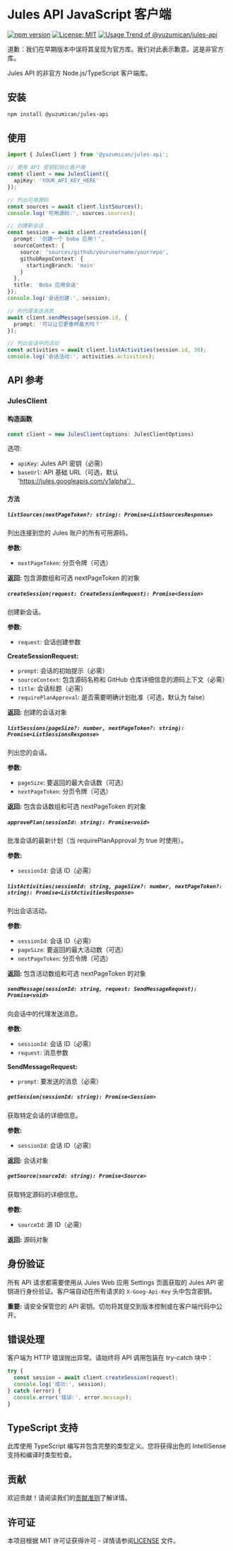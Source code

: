 # Jules API JavaScript 客户端

[![npm version](https://badge.fury.io/js/@yuzumican%2Fjules-api.svg)](https://www.npmjs.com/package/@yuzumican/jules-api?activeTab=readme)
[![License: MIT](https://img.shields.io/badge/License-MIT-yellow.svg)](https://opensource.org/licenses/MIT)
[![Usage Trend of @yuzumican/jules-api](https://img.shields.io/npm/dy/@yuzumican/jules-api)](https://npm-compare.com/@yuzumican/jules-api)

道歉：我们在早期版本中误将其呈现为官方库。我们对此表示歉意。这是非官方库。

Jules API 的非官方 Node.js/TypeScript 客户端库。

## 安装

```bash
npm install @yuzumican/jules-api
```

## 使用

```typescript
import { JulesClient } from '@yuzumican/jules-api';

// 使用 API 密钥初始化客户端
const client = new JulesClient({
  apiKey: 'YOUR_API_KEY_HERE'
});

// 列出可用源码
const sources = await client.listSources();
console.log('可用源码:', sources.sources);

// 创建新会话
const session = await client.createSession({
  prompt: '创建一个 boba 应用！',
  sourceContext: {
    source: 'sources/github/yourusername/yourrepo',
    githubRepoContext: {
      startingBranch: 'main'
    }
  },
  title: 'Boba 应用会话'
});
console.log('会话创建:', session);

// 向代理发送消息
await client.sendMessage(session.id, {
  prompt: '可以让它更像柯基犬吗？'
});

// 列出会话中的活动
const activities = await client.listActivities(session.id, 30);
console.log('会话活动:', activities.activities);
```

## API 参考

### JulesClient

#### 构造函数

```typescript
const client = new JulesClient(options: JulesClientOptions)
```

选项:
- `apiKey`: Jules API 密钥（必需）
- `baseUrl`: API 基础 URL（可选，默认 'https://jules.googleapis.com/v1alpha'）

#### 方法

##### `listSources(nextPageToken?: string): Promise<ListSourcesResponse>`

列出连接到您的 Jules 账户的所有可用源码。

**参数:**
- `nextPageToken`: 分页令牌（可选）

**返回:** 包含源数组和可选 nextPageToken 的对象

##### `createSession(request: CreateSessionRequest): Promise<Session>`

创建新会话。

**参数:**
- `request`: 会话创建参数

**CreateSessionRequest:**
- `prompt`: 会话的初始提示（必需）
- `sourceContext`: 包含源码名称和 GitHub 仓库详细信息的源码上下文（必需）
- `title`: 会话标题（必需）
- `requirePlanApproval`: 是否需要明确计划批准（可选，默认为 false）

**返回:** 创建的会话对象

##### `listSessions(pageSize?: number, nextPageToken?: string): Promise<ListSessionsResponse>`

列出您的会话。

**参数:**
- `pageSize`: 要返回的最大会话数（可选）
- `nextPageToken`: 分页令牌（可选）

**返回:** 包含会话数组和可选 nextPageToken 的对象

##### `approvePlan(sessionId: string): Promise<void>`

批准会话的最新计划（当 requirePlanApproval 为 true 时使用）。

**参数:**
- `sessionId`: 会话 ID（必需）

##### `listActivities(sessionId: string, pageSize?: number, nextPageToken?: string): Promise<ListActivitiesResponse>`

列出会话活动。

**参数:**
- `sessionId`: 会话 ID（必需）
- `pageSize`: 要返回的最大活动数（可选）
- `nextPageToken`: 分页令牌（可选）

**返回:** 包含活动数组和可选 nextPageToken 的对象

##### `sendMessage(sessionId: string, request: SendMessageRequest): Promise<void>`

向会话中的代理发送消息。

**参数:**
- `sessionId`: 会话 ID（必需）
- `request`: 消息参数

**SendMessageRequest:**
- `prompt`: 要发送的消息（必需）

##### `getSession(sessionId: string): Promise<Session>`

获取特定会话的详细信息。

**参数:**
- `sessionId`: 会话 ID（必需）

**返回:** 会话对象

##### `getSource(sourceId: string): Promise<Source>`

获取特定源码的详细信息。

**参数:**
- `sourceId`: 源 ID（必需）

**返回:** 源码对象

## 身份验证

所有 API 请求都需要使用从 Jules Web 应用 Settings 页面获取的 Jules API 密钥进行身份验证。客户端自动在所有请求的 `X-Goog-Api-Key` 头中包含密钥。

**重要:** 请安全保管您的 API 密钥。切勿将其提交到版本控制或在客户端代码中公开。

## 错误处理

客户端为 HTTP 错误抛出异常。请始终将 API 调用包装在 try-catch 块中：

```typescript
try {
  const session = await client.createSession(request);
  console.log('成功:', session);
} catch (error) {
  console.error('错误:', error.message);
}
```

## TypeScript 支持

此库使用 TypeScript 编写并包含完整的类型定义。您将获得出色的 IntelliSense 支持和编译时类型检查。

## 贡献

欢迎贡献！请阅读我们的[贡献准则](../CONTRIBUTING.md)了解详情。

## 许可证

本项目根据 MIT 许可证获得许可 - 详情请参阅[LICENSE](../LICENSE) 文件。
